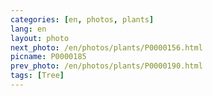 ```yaml
---
categories: [en, photos, plants]
lang: en
layout: photo
next_photo: /en/photos/plants/P0000156.html
picname: P0000185
prev_photo: /en/photos/plants/P0000190.html
tags: [Tree]
---
```

